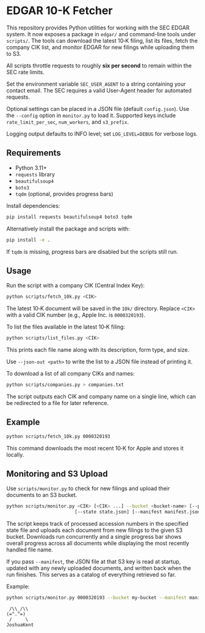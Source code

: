 # EDGAR 10-K Fetcher

This repository provides Python utilities for working with the SEC EDGAR system.
It now exposes a package in `edgar/` and command-line tools under `scripts/`.
The tools can download the latest 10‑K filing, list its files, fetch the company
CIK list, and monitor EDGAR for new filings while uploading them to S3.

All scripts throttle requests to roughly **six per second** to remain within the SEC rate limits.

Set the environment variable `SEC_USER_AGENT` to a string containing your contact email. The SEC requires a valid User-Agent header for automated requests.

Optional settings can be placed in a JSON file (default `config.json`). Use the
`--config` option in `monitor.py` to load it. Supported keys include
`rate_limit_per_sec`, `num_workers`, and `s3_prefix`.

Logging output defaults to INFO level; set `LOG_LEVEL=DEBUG` for verbose logs.

## Requirements

- Python 3.11+
- `requests` library
- `beautifulsoup4`
- `boto3`
- `tqdm` (optional, provides progress bars)

Install dependencies:

```bash
pip install requests beautifulsoup4 boto3 tqdm
```

Alternatively install the package and scripts with:

```bash
pip install -e .
```

If `tqdm` is missing, progress bars are disabled but the scripts still run.

## Usage

Run the script with a company CIK (Central Index Key):

```bash
python scripts/fetch_10k.py <CIK>
```

The latest 10‑K document will be saved in the `10k/` directory. Replace `<CIK>` with a valid CIK number (e.g., Apple Inc. is `0000320193`).

To list the files available in the latest 10‑K filing:

```bash
python scripts/list_files.py <CIK>
```
This prints each file name along with its description, form type, and size.

Use `--json-out <path>` to write the list to a JSON file instead of printing it.

To download a list of all company CIKs and names:

```bash
python scripts/companies.py > companies.txt
```

The script outputs each CIK and company name on a single line, which can be
redirected to a file for later reference.

## Example

```bash
python scripts/fetch_10k.py 0000320193
```

This command downloads the most recent 10‑K for Apple and stores it locally.

## Monitoring and S3 Upload

Use `scripts/monitor.py` to check for new filings and upload their documents to an S3 bucket.

```bash
python scripts/monitor.py <CIK> [<CIK> ...] --bucket <bucket-name> [--prefix path/] \
                         [--state state.json] [--manifest manifest.json]
```

The script keeps track of processed accession numbers in the specified state file and uploads each document from new filings to the given S3 bucket.
Downloads run concurrently and a single progress bar shows overall progress across all documents while displaying the most recently handled file name.

If you pass `--manifest`, the JSON file at that S3 key is read at startup,
updated with any newly uploaded documents, and written back when the run
finishes. This serves as a catalog of everything retrieved so far.

Example:

```bash
python scripts/monitor.py 0000320193 --bucket my-bucket --manifest manifests/apple.json
```

```
 /\\_/\\
(=^.^=)
 /     \
JoshuaKent
```